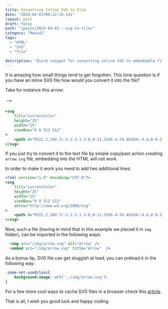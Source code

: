 ```yaml
---
title: Converting Inline SVG to File
date: "2019-04-01T09:22:18.141"
layout: post
draft: false
path: "/posts/2019-04-01---svg-to-file/"
category: "Manual"
tags:
  - "HTML"
  - "SVG"
  - "file"

description: "Quick snippet for converting inline SVG to embeddable file."
---
```


It is amazing how small things tend to get forgotten.
This time question is if you have an inline SVG file how would you convert it into the file?


Take for instance this arrow: 
<div style="display:inline;">
  <svg 
      fill="currentColor"
      height="25"
      width="25"
      viewBox="0 0 512 512"
  >
      <path d="M322.2,349.7c-3.1-3.1-3-8,0-11.3l66.4-74.4H104c-4.4,0-8-3.6-8-8c0-4.4,3.6-8,8-8h284.6l-66.3-74.4c-2.9-3.4-3.2-8.1-0.1-11.2c3.1-3.1,8.5-3.3,11.4-0.1c0,0,79.2,87,80,88s2.4,2.8,2.4,5.7s-1.6,4.9-2.4,5.7s-80,88-80,88c-1.5,1.5-3.6,2.3-5.7,2.3C325.8,352,323.8,351.2,322.2,349.7z"></path>
  </svg>
</div>

```xml
<svg 
    fill="currentColor"
    height="25"
    width="25"
    viewBox="0 0 512 512"
>
    <path d="M322.2,349.7c-3.1-3.1-3-8,0-11.3l66.4-74.4H104c-4.4,0-8-3.6-8-8c0-4.4,3.6-8,8-8h284.6l-66.3-74.4c-2.9-3.4-3.2-8.1-0.1-11.2c3.1-3.1,8.5-3.3,11.4-0.1c0,0,79.2,87,80,88s2.4,2.8,2.4,5.7s-1.6,4.9-2.4,5.7s-80,88-80,88c-1.5,1.5-3.6,2.3-5.7,2.3C325.8,352,323.8,351.2,322.2,349.7z"></path>
</svg>

```

If you just try to convert it to the text file by simple copy/past action creating ```arrow.svg``` file, embedding into the HTML will not work.

In order to make it work you need to add two additional lines:
```xml
<?xml version="1.0" encoding="UTF-8"?>
<svg 
    fill="currentColor"
    height="25"
    width="25"
    viewBox="0 0 512 512"
    xmlns="http://www.w3.org/2000/svg"
>
    <path d="M322.2,349.7c-3.1-3.1-3-8,0-11.3l66.4-74.4H104c-4.4,0-8-3.6-8-8c0-4.4,3.6-8,8-8h284.6l-66.3-74.4c-2.9-3.4-3.2-8.1-0.1-11.2c3.1-3.1,8.5-3.3,11.4-0.1c0,0,79.2,87,80,88s2.4,2.8,2.4,5.7s-1.6,4.9-2.4,5.7s-80,88-80,88c-1.5,1.5-3.6,2.3-5.7,2.3C325.8,352,323.8,351.2,322.2,349.7z"></path>
</svg>

```

Now, such a file (having in mind that in this example we placed it in `img` folder), can be imported in the following ways:

```html
  <img src="/img/arrow.svg" alt="Arrow" />
  <embed src="/img/arrow.svg" title="Arrow"  />
```

As a bonus tip, SVG file can get sluggish at load, you can preload it in the following way:
```css
.some-not-usedclass{
    background-image: url('../img/arrow.svg');
}
```

For a few more cool ways to cache SVG files in a browser check this [article](https://css-tricks.com/inline-svg-cached/).

That is all, I wish you good luck and happy coding.

